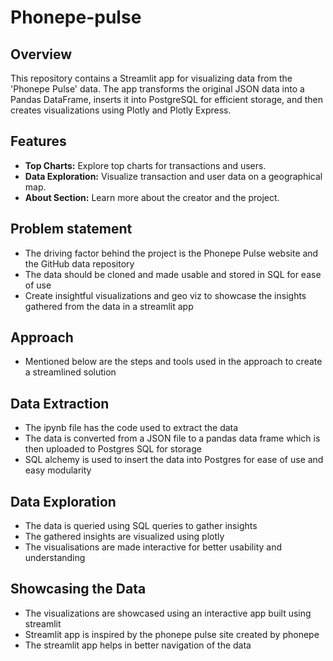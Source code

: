 # Phonepe-pulse

## Overview

This repository contains a Streamlit app for visualizing data from the 'Phonepe Pulse' data. The app transforms the original JSON data into a Pandas DataFrame, inserts it into PostgreSQL for efficient storage, and then creates visualizations using Plotly and Plotly Express.

## Features

- **Top Charts:** Explore top charts for transactions and users.
- **Data Exploration:** Visualize transaction and user data on a geographical map.
- **About Section:** Learn more about the creator and the project.

## Problem statement 
- The driving factor behind the project is the Phonepe Pulse website and the GitHub data repository 
- The data should be cloned and made usable and stored in SQL for ease of use 
- Create insightful visualizations and geo viz to showcase the insights gathered from the data in a streamlit app

## Approach
- Mentioned below are the steps and tools used in the approach to create a streamlined solution 

## Data Extraction 
- The ipynb file has the code used to extract the data 
- The data is converted from a JSON file to a pandas data frame which is then uploaded to Postgres SQL for storage 
- SQL alchemy is used to insert the data into Postgres for ease of use and easy modularity

## Data Exploration 
- The data is queried using SQL queries to gather insights 
- The gathered insights are visualized using plotly 
- The visualisations are made interactive for better usability and understanding 

## Showcasing the Data 
- The visualizations are showcased using an interactive app built using streamlit 
- Streamlit app is inspired by the phonepe pulse site created by phonepe 
- The streamlit app helps in better navigation of the data 
